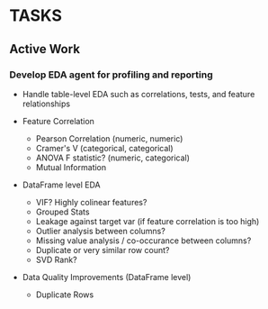 # TASKS

## Active Work

### Develop EDA agent for profiling and reporting

- Handle table-level EDA such as correlations, tests, and feature relationships

- Feature Correlation
  - Pearson Correlation (numeric, numeric)
  - Cramer's V (categorical, categorical)
  - ANOVA F statistic? (numeric, categorical)
  - Mutual Information

- DataFrame level EDA
  - VIF? Highly colinear features?
  - Grouped Stats
  - Leakage against target var (if feature correlation is too high)
  - Outlier analysis between columns?
  - Missing value analysis / co-occurance between columns?
  - Duplicate or very similar row count?
  - SVD Rank?

- Data Quality Improvements (DataFrame level)
  - Duplicate Rows
